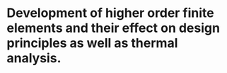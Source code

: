 <H1> Development of higher order finite elements and their effect on design principles as well as thermal analysis. 
</H1>
